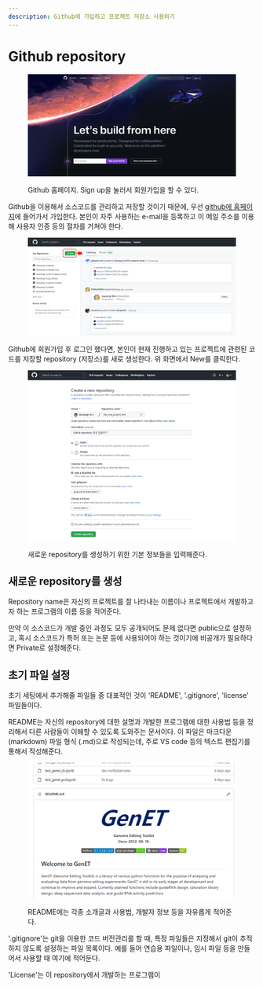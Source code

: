 ```yaml
---
description: Github에 가입하고 프로젝트 저장소 사용하기
---
```


# Github repository

<figure><img src="../../../.gitbook/assets/Github_homepage.png" alt=""><figcaption><p>Github 홈페이지. Sign up을 눌러서 회원가입을 할 수 있다.</p></figcaption></figure>

Github을 이용해서 소스코드를 관리하고 저장할 것이기 때문에, 우선 [github에 홈페이지](https://github.com/)에 들어가서 가입한다. 본인이 자주 사용하는 e-mail을 등록하고 이 메일 주소를 이용해 사용자 인증 등의 절차를 거쳐야 한다.

<figure><img src="../../../.gitbook/assets/Github_new_repo.png" alt=""><figcaption></figcaption></figure>

Github에 회원가입 후 로그인 했다면, 본인이 현재 진행하고 있는 프로젝트에 관련된 코드를 저장할 repository (저장소)를 새로 생성한다. 위 화면에서 New를 클릭한다.&#x20;

<figure><img src="../../../.gitbook/assets/Git_repo_test.png" alt=""><figcaption><p>새로운 repository를 생성하기 위한 기본 정보들을 입력해준다. </p></figcaption></figure>

## 새로운 repository를 생성

Repository name은 자신의 프로젝트를 잘 나타내는 이름이나 프로젝트에서 개발하고자 하는 프로그램의 이름 등을 적어준다.&#x20;

만약 이 소스코드가 개발 중인 과정도 모두 공개되어도 문제 없다면 public으로 설정하고, 혹시 소스코드가 특허 또는 논문 등에 사용되어야 하는 것이기에 비공개가 필요하다면 Private로 설정해준다.&#x20;

## 초기 파일 설정

초기 세팅에서 추가해줄 파일들 중 대표적인 것이 'README', '.gitignore', 'license' 파일들이다.&#x20;

README는 자신의 repository에 대한 설명과 개발한 프로그램에 대한 사용법 등을 정리해서 다른 사람들이 이해할 수 있도록 도와주는 문서이다. 이 파일은 마크다운 (markdown) 파일 형식 (.md)으로 작성되는데, 주로 VS code 등의 텍스트 편집기를 통해서 작성해준다.&#x20;

<figure><img src="../../../.gitbook/assets/Github_README.png" alt=""><figcaption><p>README에는 각종 소개글과 사용법, 개발자 정보 등을 자유롭게 적어준다.</p></figcaption></figure>

'.gitignore'는 git을 이용한 코드 버전관리를 할 때, 특정 파일들은 지정해서 git이 추적하지 않도록 설정하는 파일 목록이다. 예를 들어 연습용 파일이나, 임시 파일 등을 만들어서 사용할 때 여기에 적어둔다.&#x20;

'License'는 이 repository에서 개발하는 프로그램이&#x20;





